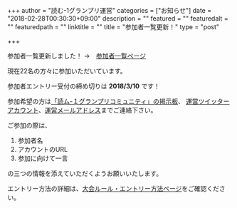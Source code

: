 +++
author = "読む-1グランプリ運営"
categories = ["お知らせ"]
date = "2018-02-28T00:30:30+09:00"
description = ""
featured = ""
featuredalt = ""
featuredpath = ""
linktitle = ""
title = "参加者一覧更新！"
type = "post"

+++

参加者一覧更新しました！ →　[参加者一覧ページ](/performer/)

現在22名の方々に参加いただいています。

参加者エントリー受付の締め切りは **2018/3/10** です！

参加希望の方は[「読ム-１グランプリコミュニティ」の掲示板](https://com.nicovideo.jp/community/co3737919)、
[運営ツイッターアカウント](https://twitter.com/Yomu_1GP)、[運営メールアドレス](yomuwan@outlook.jp)までご連絡下さい。

ご参加の際は、

1. 参加者名
1. アカウントのURL
1. 参加に向けて一言

の三つの情報を添えていただくようお願いいたします。

エントリー方法の詳細は、[大会ルール・エントリー方法ページ](/rule/)をご確認ください。
